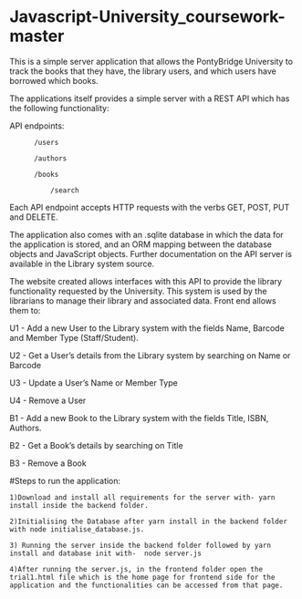 # Javascript-University_coursework-master

This is a simple server application that allows the PontyBridge University to track the books that they have, the library users, and which users have borrowed which books.

The applications itself provides a simple server with a REST API which has the following functionality:

API endpoints:



          /users

          /authors

          /books

              /search

Each API endpoint accepts HTTP requests with the verbs GET, POST, PUT and DELETE.

The application also comes with an .sqlite database in which the data for the application is stored, and an ORM mapping between the database objects and JavaScript objects. Further documentation on the API server is available in the Library system source.

The website created allows interfaces with this API to provide the library functionality requested by the University. This system is used by the librarians to manage their library and associated data. Front end allows them to:

U1 - Add a new User to the Library system with the fields Name, Barcode and Member Type (Staff/Student).

U2 - Get a User’s details from the Library system by searching on Name or Barcode

U3 - Update a User’s Name or Member Type

U4 - Remove a User

B1 - Add a new Book to the Library system with the fields Title, ISBN, Authors.

B2 - Get a Book’s details by searching on Title

B3 - Remove a Book

#Steps to run the application:

    1)Download and install all requirements for the server with- yarn install inside the backend folder.

    2)Initialising the Database after yarn install in the backend folder with node initialise_database.js.

    3) Running the server inside the backend folder followed by yarn install and database init with-  node server.js
    
    4)After running the server.js, in the frontend folder open the trial1.html file which is the home page for frontend side for the application and the functionalities can be accessed from that page.

   
